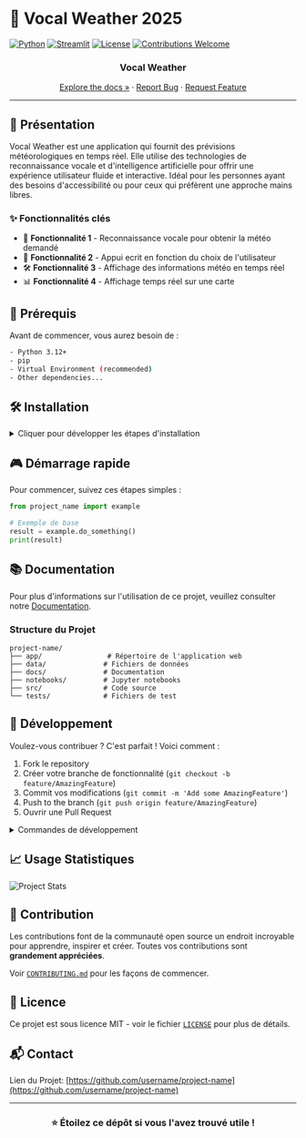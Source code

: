 # 🚀 Vocal Weather 2025

[![Python](https://img.shields.io/badge/Python-3.12+-3776AB?style=for-the-badge&logo=python&logoColor=white)](https://www.python.org)
[![Streamlit](https://img.shields.io/badge/Streamlit-FF4B4B?style=for-the-badge&logo=Streamlit&logoColor=white)](https://streamlit.io)
[![License](https://img.shields.io/badge/License-MIT-yellow.svg?style=for-the-badge)](LICENSE)
[![Contributions Welcome](https://img.shields.io/badge/contributions-welcome-brightgreen.svg?style=for-the-badge)](CONTRIBUTING.md)

<div align="center">

  <h3>Vocal Weather</h3>

  [Explore the docs »](docs/)
  ·
  [Report Bug](issues/new?template=bug_report.md)
  ·
  [Request Feature](issues/new?template=feature_request.md)

</div>

---

## 📌 Présentation

Vocal Weather est une application qui fournit des prévisions météorologiques en temps réel. Elle utilise des technologies de reconnaissance vocale et d'intelligence artificielle pour offrir une expérience utilisateur fluide et interactive. Idéal pour les personnes ayant des besoins d'accessibilité ou pour ceux qui préfèrent une approche mains libres.

### ✨ Fonctionnalités clés

- 🎯 **Fonctionnalité 1** - Reconnaissance vocale pour obtenir la météo demandé
- 🔄 **Fonctionnalité 2** - Appui ecrit en fonction du choix de l'utilisateur
- 🛠️ **Fonctionnalité 3** - Affichage des informations météo en temps réel
- 📊 **Fonctionnalité 4** - Affichage temps réel sur une carte

## 🚦 Prérequis

Avant de commencer, vous aurez besoin de :

```bash
- Python 3.12+
- pip
- Virtual Environment (recommended)
- Other dependencies...
```

## 🛠️ Installation

<details>
<summary>Cliquer pour développer les étapes d'installation</summary>

1. Clone le repository
```bash
git clone https://github.com/username/project-name.git
```

2. Naviguer vers le répertoire du projet
```bash
cd project-name
```

3. Créer et activer l'environnement virtuel
```bash
# Créer l'environnement virtuel
python -m venv venv

# Activer l'environnement virtuel
# Sur Windows:
venv\Scripts\activate
# Sur Unix ou MacOS:
source venv/bin/activate
```

4. Installer les dépendances
```bash
pip install -r requirements.txt
```

</details>

## 🎮 Démarrage rapide

Pour commencer, suivez ces étapes simples :

```python
from project_name import example

# Exemple de base
result = example.do_something()
print(result)
```

## 📚 Documentation

Pour plus d'informations sur l'utilisation de ce projet, veuillez consulter notre [Documentation](docs/).

### Structure du Projet

```
project-name/
├── app/                # Répertoire de l'application web
├── data/              # Fichiers de données
├── docs/              # Documentation
├── notebooks/         # Jupyter notebooks
├── src/               # Code source
└── tests/             # Fichiers de test
```

## 🔧 Développement

Voulez-vous contribuer ? C'est parfait ! Voici comment :

1. Fork le repository
2. Créer votre branche de fonctionnalité (`git checkout -b feature/AmazingFeature`)
3. Commit vos modifications (`git commit -m 'Add some AmazingFeature'`)
4. Push to the branch (`git push origin feature/AmazingFeature`)
5. Ouvrir une Pull Request

<details>
<summary>Commandes de développement</summary>

```bash
# Exécuter les tests
make test

# Format code
make format

# Run linting
make lint

# Start Streamlit app
make streamlit

# Run Django server
make django-run
```

</details>

## 📈 Usage Statistiques

<!-- Add some charts or metrics about your project -->
![Project Stats](https://your-chart-url-here.com)

## 🤝 Contribution

Les contributions font de la communauté open source un endroit incroyable pour apprendre, inspirer et créer. Toutes vos contributions sont **grandement appréciées**.

Voir [`CONTRIBUTING.md`](CONTRIBUTING.md) pour les façons de commencer.

## 📝 Licence

Ce projet est sous licence MIT - voir le fichier [`LICENSE`](LICENSE) pour plus de détails.

## 📬 Contact

Lien du Projet: [https://github.com/username/project-name](https://github.com/username/project-name)

---

<div align="center">

### ⭐ Étoilez ce dépôt si vous l'avez trouvé utile !

</div>